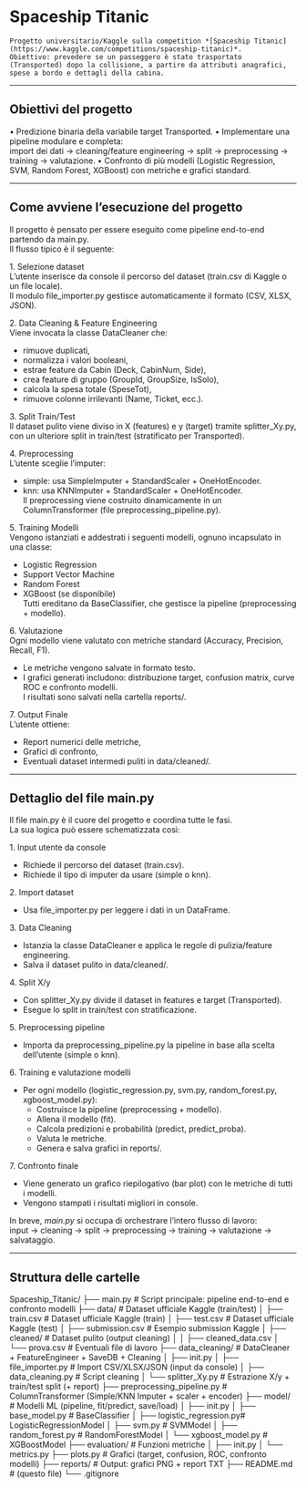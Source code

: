 #  Spaceship Titanic 

	⁠Progetto universitario/Kaggle sulla competition *[Spaceship Titanic](https://www.kaggle.com/competitions/spaceship-titanic)*.  
	⁠Obiettivo: prevedere se un passeggero è stato trasportato (Transported) dopo la collisione, a partire da attributi anagrafici, spese a bordo e dettagli della cabina.

---

##  Obiettivi del progetto

•⁠  ⁠Predizione binaria della variabile target Transported.
•⁠  ⁠Implementare una pipeline modulare e completa:  
  import dei dati → cleaning/feature engineering → split → preprocessing → training → valutazione.
•⁠  ⁠Confronto di più modelli (Logistic Regression, SVM, Random Forest, XGBoost) con metriche e grafici standard.


---


## Come avviene l’esecuzione del progetto

Il progetto è pensato per essere eseguito come pipeline end-to-end partendo da main.py.  
Il flusso tipico è il seguente:

1.⁠ ⁠Selezione dataset  
   L’utente inserisce da console il percorso del dataset (train.csv di Kaggle o un file locale).  
   Il modulo file_importer.py gestisce automaticamente il formato (CSV, XLSX, JSON).  

2.⁠ ⁠Data Cleaning & Feature Engineering  
   Viene invocata la classe DataCleaner che:  
   - rimuove duplicati,  
   - normalizza i valori booleani,  
   - estrae feature da Cabin (Deck, CabinNum, Side),  
   - crea feature di gruppo (GroupId, GroupSize, IsSolo),  
   - calcola la spesa totale (SpeseTot),  
   - rimuove colonne irrilevanti (Name, Ticket, ecc.).  

3.⁠ ⁠Split Train/Test  
   Il dataset pulito viene diviso in X (features) e y (target) tramite splitter_Xy.py, con un ulteriore split in train/test (stratificato per Transported).  

4.⁠ ⁠Preprocessing  
   L’utente sceglie l’imputer:  
   - simple: usa SimpleImputer + StandardScaler + OneHotEncoder.  
   - knn: usa KNNImputer + StandardScaler + OneHotEncoder.  
   Il preprocessing viene costruito dinamicamente in un ColumnTransformer (file preprocessing_pipeline.py).  

5.⁠ ⁠Training Modelli  
   Vengono istanziati e addestrati i seguenti modelli, ognuno incapsulato in una classe:  
   - Logistic Regression  
   - Support Vector Machine  
   - Random Forest  
   - XGBoost (se disponibile)  
   Tutti ereditano da BaseClassifier, che gestisce la pipeline (preprocessing + modello).  

6.⁠ ⁠Valutazione  
   Ogni modello viene valutato con metriche standard (Accuracy, Precision, Recall, F1).  
   - Le metriche vengono salvate in formato testo.  
   - I grafici generati includono: distribuzione target, confusion matrix, curve ROC e confronto modelli.  
   I risultati sono salvati nella cartella reports/.  

7.⁠ ⁠Output Finale  
   L’utente ottiene:  
   - Report numerici delle metriche,  
   - Grafici di confronto,   
   - Eventuali dataset intermedi puliti in data/cleaned/.  

---

## Dettaglio del file main.py

Il file main.py è il cuore del progetto e coordina tutte le fasi.  
La sua logica può essere schematizzata così:

1.⁠ ⁠Input utente da console  
   - Richiede il percorso del dataset (train.csv).  
   - Richiede il tipo di imputer da usare (simple o knn).  

2.⁠ ⁠Import dataset  
   - Usa file_importer.py per leggere i dati in un DataFrame.  

3.⁠ ⁠Data Cleaning  
   - Istanzia la classe DataCleaner e applica le regole di pulizia/feature engineering.  
   - Salva il dataset pulito in data/cleaned/.  

4.⁠ ⁠Split X/y  
   - Con splitter_Xy.py divide il dataset in features e target (Transported).  
   - Esegue lo split in train/test con stratificazione.  

5.⁠ ⁠Preprocessing pipeline  
   - Importa da preprocessing_pipeline.py la pipeline in base alla scelta dell’utente (simple o knn).  

6.⁠ ⁠Training e valutazione modelli  
   - Per ogni modello (logistic_regression.py, svm.py, random_forest.py, xgboost_model.py):  
     - Costruisce la pipeline (preprocessing + modello).  
     - Allena il modello (fit).  
     - Calcola predizioni e probabilità (predict, predict_proba).  
     - Valuta le metriche.  
     - Genera e salva grafici in reports/.  

7.⁠ ⁠Confronto finale  
   - Viene generato un grafico riepilogativo (bar plot) con le metriche di tutti i modelli.  
   - Vengono stampati i risultati migliori in console.  

In breve, *main.py* si occupa di orchestrare l’intero flusso di lavoro:  
input →  cleaning →  split →  preprocessing →  training →  valutazione →  salvataggio.  

---


## Struttura delle cartelle
Spaceship_Titanic/
├── main.py # Script principale: pipeline end-to-end e confronto modelli
├── data/ # Dataset ufficiale Kaggle (train/test)
│ ├── train.csv # Dataset ufficiale Kaggle (train)
│ ├── test.csv # Dataset ufficiale Kaggle (test)
│ ├── submission.csv # Esempio submission Kaggle
│ ├── cleaned/ # Dataset pulito (output cleaning)
│ │ ├── cleaned_data.csv
│ └── prova.csv # Eventuali file di lavoro
├── data_cleaning/ # DataCleaner + FeatureEngineer + SaveDB + Cleaning
│ ├── init.py
│ ├── file_importer.py # Import CSV/XLSX/JSON (input da console)
│ ├── data_cleaning.py # Script cleaning
│ └── splitter_Xy.py # Estrazione X/y + train/test split (+ report)
├── preprocessing_pipeline.py # ColumnTransformer (Simple/KNN Imputer + scaler + encoder)
├── model/ # Modelli ML (pipeline, fit/predict, save/load)
│ ├── init.py
│ ├── base_model.py # BaseClassifier
│ ├── logistic_regression.py# LogisticRegressionModel
│ ├── svm.py # SVMModel
│ ├── random_forest.py # RandomForestModel
│ └── xgboost_model.py # XGBoostModel
├── evaluation/ # Funzioni metriche
│ ├── init.py
│ └── metrics.py
├── plots.py # Grafici (target, confusion, ROC, confronto modelli)
├── reports/ # Output: grafici PNG + report TXT
├── README.md # (questo file)
└── .gitignore
